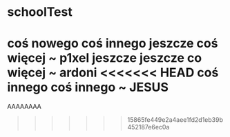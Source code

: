 # schoolTest
coś nowego
coś innego
jeszcze coś więcej ~ p1xel
jeszcze jeszcze co więcej ~ ardoni
<<<<<<< HEAD
coś innego coś innego ~ JESUS
=======
AAAAAAAA
>>>>>>> 15865fe449e2a4aee1fd2d1eb39b452187e6ec0a
